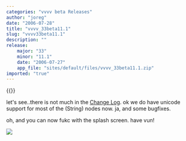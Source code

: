 ```yaml
---
categories: "vvvv beta Releases"
author: "joreg"
date: "2006-07-28"
title: "vvvv_33beta11.1"
slug: "vvvv33beta11.1"
description: ""
release: 
    major: "33"
    minor: "11.1"
    date: "2006-07-27"
    app_file: "sites/default/files/vvvv_33beta11.1.zip"
imported: "true"
---
```


{{<previousRelease>}}


<!--{SPLIT()}-->
let's see..there is not much in the [Change Log](https://betadocs.vvvv.org/changelog/index.html).
ok we do have unicode support for most of the (String) nodes now. ja, and some bugfixes. 

oh, and you can now fukc with the splash screen.
have vun!

<!--~~~-->

![](splash.png)
<!--{SPLIT}-->